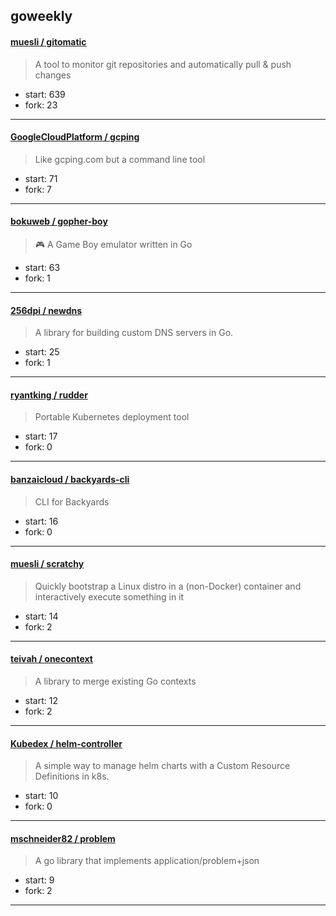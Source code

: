 ## goweekly

#### [muesli / gitomatic](https://github.com/muesli/gitomatic)

> A tool to monitor git repositories and automatically pull & push changes

+ start: 639
+ fork: 23

----


#### [GoogleCloudPlatform / gcping](https://github.com/GoogleCloudPlatform/gcping)

> Like gcping.com but a command line tool

+ start: 71
+ fork: 7

----


#### [bokuweb / gopher-boy](https://github.com/bokuweb/gopher-boy)

> :video_game: A Game Boy emulator written in Go

+ start: 63
+ fork: 1

----


#### [256dpi / newdns](https://github.com/256dpi/newdns)

> A library for building custom DNS servers in Go.

+ start: 25
+ fork: 1

----


#### [ryantking / rudder](https://github.com/ryantking/rudder)

> Portable Kubernetes deployment tool

+ start: 17
+ fork: 0

----


#### [banzaicloud / backyards-cli](https://github.com/banzaicloud/backyards-cli)

> CLI for Backyards

+ start: 16
+ fork: 0

----


#### [muesli / scratchy](https://github.com/muesli/scratchy)

> Quickly bootstrap a Linux distro in a (non-Docker) container and interactively execute something in it

+ start: 14
+ fork: 2

----


#### [teivah / onecontext](https://github.com/teivah/onecontext)

> A library to merge existing Go contexts

+ start: 12
+ fork: 2

----


#### [Kubedex / helm-controller](https://github.com/Kubedex/helm-controller)

> A simple way to manage helm charts with a Custom Resource Definitions in k8s.

+ start: 10
+ fork: 0

----


#### [mschneider82 / problem](https://github.com/mschneider82/problem)

> A go library that implements application/problem+json

+ start: 9
+ fork: 2

----

